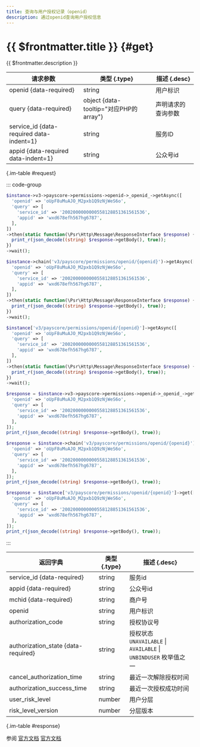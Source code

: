 ```yaml
---
title: 查询与用户授权记录（openid）
description: 通过openid查询用户授权信息
---
```


# {{ $frontmatter.title }} {#get}

{{ $frontmatter.description }}

| 请求参数 | 类型 {.type} | 描述 {.desc}
| --- | --- | ---
| openid {data-required} | string | 用户标识
| query {data-required} | object {data-tooltip="对应PHP的array"} | 声明请求的查询参数
| service_id {data-required data-indent=1} | string | 服务ID
| appid {data-required data-indent=1} | string | 公众号id

{.im-table #request}

::: code-group

```php [异步纯链式]
$instance->v3->payscore->permissions->openid->_openid_->getAsync([
  'openid' => 'oUpF8uMuAJO_M2pxb1Q9zNjWeS6o',
  'query' => [
    'service_id' => '2002000000000558128851361561536',
    'appid' => 'wxd678efh567hg6787',
  ],
])
->then(static function(\Psr\Http\Message\ResponseInterface $response) {
  print_r(json_decode((string) $response->getBody(), true));
})
->wait();
```

```php [异步声明式]
$instance->chain('v3/payscore/permissions/openid/{openid}')->getAsync([
  'openid' => 'oUpF8uMuAJO_M2pxb1Q9zNjWeS6o',
  'query' => [
    'service_id' => '2002000000000558128851361561536',
    'appid' => 'wxd678efh567hg6787',
  ],
])
->then(static function(\Psr\Http\Message\ResponseInterface $response) {
  print_r(json_decode((string) $response->getBody(), true));
})
->wait();
```

```php [异步属性式]
$instance['v3/payscore/permissions/openid/{openid}']->getAsync([
  'openid' => 'oUpF8uMuAJO_M2pxb1Q9zNjWeS6o',
  'query' => [
    'service_id' => '2002000000000558128851361561536',
    'appid' => 'wxd678efh567hg6787',
  ],
])
->then(static function(\Psr\Http\Message\ResponseInterface $response) {
  print_r(json_decode((string) $response->getBody(), true));
})
->wait();
```

```php [同步纯链式]
$response = $instance->v3->payscore->permissions->openid->_openid_->get([
  'openid' => 'oUpF8uMuAJO_M2pxb1Q9zNjWeS6o',
  'query' => [
    'service_id' => '2002000000000558128851361561536',
    'appid' => 'wxd678efh567hg6787',
  ],
]);
print_r(json_decode((string) $response->getBody(), true));
```

```php [同步声明式]
$response = $instance->chain('v3/payscore/permissions/openid/{openid}')->get([
  'openid' => 'oUpF8uMuAJO_M2pxb1Q9zNjWeS6o',
  'query' => [
    'service_id' => '2002000000000558128851361561536',
    'appid' => 'wxd678efh567hg6787',
  ],
]);
print_r(json_decode((string) $response->getBody(), true));
```

```php [同步属性式]
$response = $instance['v3/payscore/permissions/openid/{openid}']->get([
  'openid' => 'oUpF8uMuAJO_M2pxb1Q9zNjWeS6o',
  'query' => [
    'service_id' => '2002000000000558128851361561536',
    'appid' => 'wxd678efh567hg6787',
  ],
]);
print_r(json_decode((string) $response->getBody(), true));
```

:::

| 返回字典 | 类型 {.type} | 描述 {.desc}
| --- | --- | ---
| service_id {data-required}| string | 服务id
| appid {data-required}| string | 公众号id
| mchid {data-required}| string | 商户号
| openid | string | 用户标识
| authorization_code | string | 授权协议号
| authorization_state {data-required}| string | 授权状态<br/>`UNAVAILABLE` \| `AVAILABLE` \| `UNBINDUSER` 枚举值之一
| cancel_authorization_time | string | 最近一次解除授权时间
| authorization_success_time | string | 最近一次授权成功时间
| user_risk_level | number | 用户分层
| risk_level_version | number | 分层版本

{.im-table #response}

参阅 [官方文档](https://pay.weixin.qq.com/wiki/doc/apiv3/wxpay/payscore/chapter9_5.shtml) [官方文档](https://pay.weixin.qq.com/docs/merchant/apis/weixin-pay-score/service-auth/get-permissions-by-open-id.html)
